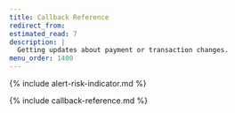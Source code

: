 ```yaml
---
title: Callback Reference
redirect_from:
estimated_read: 7
description: |
  Getting updates about payment or transaction changes.
menu_order: 1400
---
```


{% include alert-risk-indicator.md %}

{% include callback-reference.md %}
